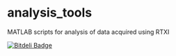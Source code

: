 analysis_tools
==============

MATLAB scripts for analysis of data acquired using RTXI


[![Bitdeli Badge](https://d2weczhvl823v0.cloudfront.net/RTXI/analysis_tools/trend.png)](https://bitdeli.com/free "Bitdeli Badge")

